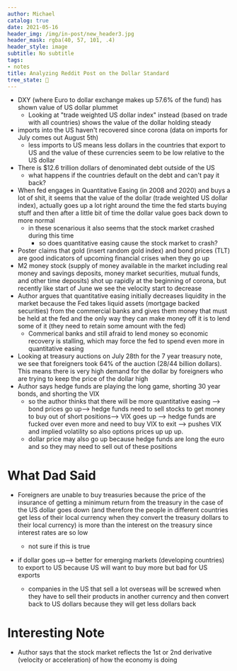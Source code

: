 ```yaml
---
author: Michael
catalog: true
date: 2021-05-16
header_img: /img/in-post/new_header3.jpg
header_mask: rgba(40, 57, 101, .4)
header_style: image
subtitle: No subtitle
tags:
- notes
title: Analyzing Reddit Post on the Dollar Standard
tree_state: 🌱
---
```


- DXY (where Euro to dollar exchange makes up 57.6% of the fund) has shown value of US dollar plummet
  - Looking at "trade weighted US dollar index" instead (based on trade with all countries) shows the value of the dollar holding steady
- imports into the US haven't recovered since corona (data on imports for July comes out August 5th)
  - less imports to US means less dollars in the countries that export to US and the value of these currencies  seem to be low relative to the US dollar
- There is $12.6 trillion dollars of denominated debt outside of the US
  - what happens if the countries default on the debt and can't pay it back?
- When fed engages in Quantitative Easing (in 2008 and 2020) and buys a lot of shit, it seems that the value of the dollar (trade weighted US dollar index), actually goes up a lot right around the time the fed starts buying stuff and then after a little bit of time the dollar value goes back down to more normal
  - in these scenarious it also seems that the stock market crashed during this time
    - so does quantitative easing cause the stock market to crash?
- Poster claims that gold (insert random gold index) and bond prices (TLT) are good indicators of upcoming financial crises when they go up
- M2 money stock (supply of money available in the market including real money and savings deposits, money market securities, mutual funds, and other time deposits) shot up rapidly at the beginning of corona, but recently like start of June we see the velocity start to decrease
- Author argues that quantitative easing initially decreases liquidity in the market because the Fed takes liquid assets (mortgage backed securities) from the commercial banks and gives them money that must be held at the fed and the only way they can make money off it is to lend some of it (they need to retain some amount with the fed)
  - Commerical banks and still afraid to lend money so economic recovery is stalling, which may force the fed to spend even more in quantitative easing
-  Looking at treasury auctions on July 28th for the 7 year treasury note, we see that foreigners took 64% of the auction (28/44 billion dollars). This means there is very high demand for the dollar by foreigners who are trying to keep the price of the dollar high
- Author says hedge funds are playing the long game, shorting 30 year bonds, and shorting the VIX
  - so the author thinks that there will be more quantitative easing --> bond prices go up--> hedge funds need to sell stocks to get money to buy out of short positions--> VIX goes up --> hedge funds are fucked over even more and need to buy VIX to exit --> pushes VIX and implied volatility so also options prices up up up.
  - dollar price may also go up because hedge funds are long the euro and so they may need to sell out of these positions



# What Dad Said

- Foreigners are unable to buy treasuries because the price of the insurance of getting a minimum return from the treasury in the case of the US dollar goes down (and therefore the people in different countries get less of their local currency when they convert the treasury dollars to their local currency) is more than the interest on the treasury since interest rates are so low
  - not sure if this is true

- if dollar goes up--> better for emerging markets (developing countries) to export to US because US will want to buy more but bad for US exports
  - companies in the US that sell a lot overseas will be screwed when they have to sell their products in another currency and then convert back to US dollars because they will get less dollars back

# Interesting Note

- Author says that the stock market reflects the 1st or 2nd derivative (velocity or acceleration) of how the economy is doing